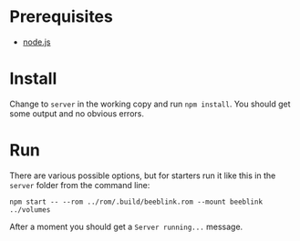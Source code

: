 # Prerequisites

* [node.js](https://nodejs.org/en/download/)

# Install

Change to `server` in the working copy and run `npm install`. You
should get some output and no obvious errors.

# Run

There are various possible options, but for starters run it like this
in the `server` folder from the command line:

    npm start -- --rom ../rom/.build/beeblink.rom --mount beeblink ../volumes
	
After a moment you should get a `Server running...` message.
